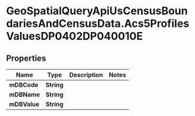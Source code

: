# GeoSpatialQueryApiUsCensusBoundariesAndCensusData.Acs5ProfilesValuesDP0402DP040010E

## Properties

Name | Type | Description | Notes
------------ | ------------- | ------------- | -------------
**mDBCode** | **String** |  | 
**mDBName** | **String** |  | 
**mDBValue** | **String** |  | 


